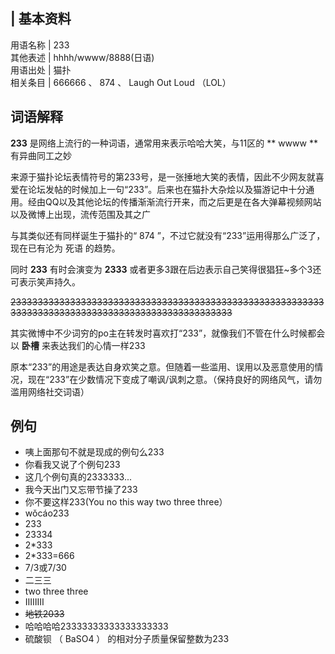 |  **基本资料**  
---  
用语名称  |  233   
其他表述  |  hhhh/wwww/8888(日语)   
用语出处  |  猫扑   
相关条目  |  666666  、  874  、  Laugh Out Loud  （LOL）   
  
##  词语解释

**233** 是网络上流行的一种词语，通常用来表示哈哈大笑，与11区的 ** wwww  ** 有异曲同工之妙

来源于猫扑论坛表情符号的第233号，是一张捶地大笑的表情，因此不少网友就喜爱在论坛发帖的时候加上一句“233”。后来也在猫扑大杂烩以及猫游记中十分通用。经由QQ以及其他论坛的传播渐渐流行开来，而之后更是在各大弹幕视频网站以及微博上出现，流传范围及其之广

与其类似还有同样诞生于猫扑的“  874  ”，不过它就没有“233”运用得那么广泛了，现在已有沦为  死语  的趋势。

同时 **233** 有时会演变为 **2333** 或者更多3跟在后边表示自己笑得很猖狂~多个3还可表示笑声持久。

~~233333333333333333333333333333333333333333333333333333333333333333333333333333333333333333333333333~~

其实微博中不少词穷的po主在转发时喜欢打“233”，就像我们不管在什么时候都会以 **卧槽** 来表达我们的心情一样233

原本“233”的用途是表达自身欢笑之意。但随着一些滥用、误用以及恶意使用的情况，现在“233”在少数情况下变成了嘲讽/讽刺之意。（保持良好的网络风气，请勿滥用网络社交词语）

##  例句

  * 咦上面那句不就是现成的例句么233 
  * 你看我又说了个例句233 
  * 这几个例句真的2333333... 
  * 我今天出门又忘带节操了233 
  * 你不要这样233(You no this way two three three） 
  * wǒcáo233 
  * 233 
  * 23334 
  * 2*333 
  * 2*333=666 
  * 7/3或7/30 
  * 二三三 
  * two three three 
  * ⅡⅢⅢ 
  * ~~地铁2033~~
  * 哈哈哈哈23333333333333333333 
  * 硫酸钡  （  BaSO4  ）  的相对分子质量保留整数为233 